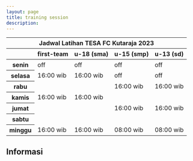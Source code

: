 ```yaml
---
layout: page
title: training session
description: 
---
```


<table class="table table-dark table-striped-columns">
  <thead>
    <tr>
      <th scope="row" colspan="5" class="text-center">Jadwal Latihan TESA FC Kutaraja 2023</th>
    </tr>
    <tr class="text-uppercase">
      <th scope="col"></th>
      <th scope="col">first-team</th>
      <th scope="col">u-18 (sma)</th>
      <th scope="col">u-15 (smp)</th>
      <th scope="col">u-13 (sd)</th>
    </tr>
  </thead>
  <tbody class="table-group-divider text-uppercase">
    <tr>
      <th scope="row" class="text-center text-capitalize">senin</th>
      <td>off</td>
      <td>off</td>
      <td>off</td>
      <td>off</td>
    </tr>
    <tr>
      <th scope="row" class="text-center text-capitalize">selasa</th>
      <td>16:00 wib</td>
      <td>16:00 wib</td>
      <td>off</td>
      <td>off</td>
    </tr>
    <tr>
      <th scope="row" class="text-center text-capitalize">rabu</th>
      <td></td>
      <td></td>
      <td>16:00 wib</td>
      <td>16:00 wib</td>
    </tr>
    <tr>
      <th scope="row" class="text-center text-capitalize">kamis</th>
      <td>16:00 wib</td>
      <td>16:00 wib</td>
      <td></td>
      <td></td>
    </tr>
    <tr>
      <th scope="row" class="text-center text-capitalize">jumat</th>
      <td></td>
      <td></td>
      <td>16:00 wib</td>
      <td>16:00 wib</td>
    </tr>
    <tr>
      <th scope="row" class="text-center text-capitalize">sabtu</th>
      <td></td>
      <td></td>
      <td></td>
      <td></td>
    </tr>
    <tr>
      <th scope="row" class="text-center text-capitalize">minggu</th>
      <td>16:00 wib</td>
      <td>16:00 wib</td>
      <td>08:00 wib</td>
      <td>08:00 wib</td>
    </tr>
  </tbody>
  <!--<tfoot>
    <tr>
      <td scope="row" colspan="5" class="text-center">Lapangan Sepakbola Kutaraja</td>
    </tr>
  </tfoot>-->
</table>

<h2>Informasi</h2>

